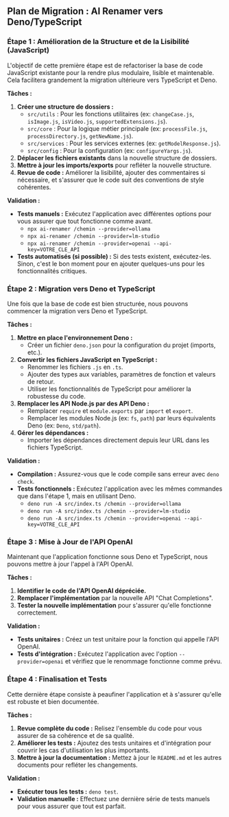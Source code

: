## Plan de Migration : AI Renamer vers Deno/TypeScript

### Étape 1 : Amélioration de la Structure et de la Lisibilité (JavaScript)

L'objectif de cette première étape est de refactoriser la base de code JavaScript existante pour la rendre plus modulaire, lisible et maintenable. Cela facilitera grandement la migration ultérieure vers TypeScript et Deno.

**Tâches :**

1.  **Créer une structure de dossiers :**
    *   `src/utils` : Pour les fonctions utilitaires (ex: `changeCase.js`, `isImage.js`, `isVideo.js`, `supportedExtensions.js`).
    *   `src/core` : Pour la logique métier principale (ex: `processFile.js`, `processDirectory.js`, `getNewName.js`).
    *   `src/services` : Pour les services externes (ex: `getModelResponse.js`).
    *   `src/config` : Pour la configuration (ex: `configureYargs.js`).
2.  **Déplacer les fichiers existants** dans la nouvelle structure de dossiers.
3.  **Mettre à jour les imports/exports** pour refléter la nouvelle structure.
4.  **Revue de code :** Améliorer la lisibilité, ajouter des commentaires si nécessaire, et s'assurer que le code suit des conventions de style cohérentes.

**Validation :**

*   **Tests manuels :** Exécutez l'application avec différentes options pour vous assurer que tout fonctionne comme avant.
    *   `npx ai-renamer /chemin --provider=ollama`
    *   `npx ai-renamer /chemin --provider=lm-studio`
    *   `npx ai-renamer /chemin --provider=openai --api-key=VOTRE_CLE_API`
*   **Tests automatisés (si possible) :** Si des tests existent, exécutez-les. Sinon, c'est le bon moment pour en ajouter quelques-uns pour les fonctionnalités critiques.

### Étape 2 : Migration vers Deno et TypeScript

Une fois que la base de code est bien structurée, nous pouvons commencer la migration vers Deno et TypeScript.

**Tâches :**

1.  **Mettre en place l'environnement Deno :**
    *   Créer un fichier `deno.json` pour la configuration du projet (imports, etc.).
2.  **Convertir les fichiers JavaScript en TypeScript :**
    *   Renommer les fichiers `.js` en `.ts`.
    *   Ajouter des types aux variables, paramètres de fonction et valeurs de retour.
    *   Utiliser les fonctionnalités de TypeScript pour améliorer la robustesse du code.
3.  **Remplacer les API Node.js par des API Deno :**
    *   Remplacer `require` et `module.exports` par `import` et `export`.
    *   Remplacer les modules Node.js (ex: `fs`, `path`) par leurs équivalents Deno (ex: `Deno`, `std/path`).
4.  **Gérer les dépendances :**
    *   Importer les dépendances directement depuis leur URL dans les fichiers TypeScript.

**Validation :**

*   **Compilation :** Assurez-vous que le code compile sans erreur avec `deno check`.
*   **Tests fonctionnels :** Exécutez l'application avec les mêmes commandes que dans l'étape 1, mais en utilisant Deno.
    *   `deno run -A src/index.ts /chemin --provider=ollama`
    *   `deno run -A src/index.ts /chemin --provider=lm-studio`
    *   `deno run -A src/index.ts /chemin --provider=openai --api-key=VOTRE_CLE_API`

### Étape 3 : Mise à Jour de l'API OpenAI

Maintenant que l'application fonctionne sous Deno et TypeScript, nous pouvons mettre à jour l'appel à l'API OpenAI.

**Tâches :**

1.  **Identifier le code de l'API OpenAI dépréciée.**
2.  **Remplacer l'implémentation** par la nouvelle API "Chat Completions".
3.  **Tester la nouvelle implémentation** pour s'assurer qu'elle fonctionne correctement.

**Validation :**

*   **Tests unitaires :** Créez un test unitaire pour la fonction qui appelle l'API OpenAI.
*   **Tests d'intégration :** Exécutez l'application avec l'option `--provider=openai` et vérifiez que le renommage fonctionne comme prévu.

### Étape 4 : Finalisation et Tests

Cette dernière étape consiste à peaufiner l'application et à s'assurer qu'elle est robuste et bien documentée.

**Tâches :**

1.  **Revue complète du code :** Relisez l'ensemble du code pour vous assurer de sa cohérence et de sa qualité.
2.  **Améliorer les tests :** Ajoutez des tests unitaires et d'intégration pour couvrir les cas d'utilisation les plus importants.
3.  **Mettre à jour la documentation :** Mettez à jour le `README.md` et les autres documents pour refléter les changements.

**Validation :**

*   **Exécuter tous les tests :** `deno test`.
*   **Validation manuelle :** Effectuez une dernière série de tests manuels pour vous assurer que tout est parfait.

